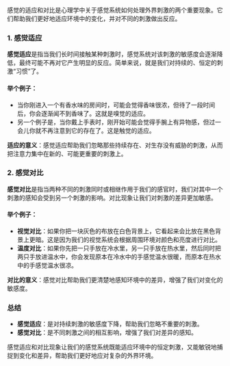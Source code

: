 感觉的适应和对比是心理学中关于感觉系统如何处理外界刺激的两个重要现象。它们帮助我们更好地适应环境中的变化，并对不同的刺激做出反应。

### 1. 感觉适应

**感觉适应**是指当我们长时间接触某种刺激时，感觉系统对该刺激的敏感度会逐渐降低，最终可能不再对它产生明显的反应。简单来说，就是我们对持续的、恒定的刺激“习惯”了。

#### 举个例子：

- 当你刚进入一个有香水味的房间时，可能会觉得香味很浓，但待了一段时间后，你会逐渐闻不到香味了。这就是嗅觉的适应。
- 另一个例子是，当你戴上手表时，刚开始可能会觉得手腕上有异物感，但过一会儿你就不再注意到它的存在了。这是触觉的适应。

**适应的意义**：感觉适应帮助我们忽略那些持续存在、对生存没有威胁的刺激，从而把注意力集中在新的、可能更重要的刺激上。

### 2. 感觉对比

**感觉对比**是指当两种不同的刺激同时或相继作用于我们的感官时，我们对其中一个刺激的感知会受到另一个刺激的影响。对比现象让我们对刺激的差异更加敏感。

#### 举个例子：

- **视觉对比**：如果你把一块灰色的布放在白色背景上，它看起来会比放在黑色背景上更暗。这是因为我们的视觉系统会根据周围环境对颜色和亮度进行对比。
- **温度对比**：如果你先把一只手放在冷水里，另一只手放在热水里，然后同时把两只手放进温水中，你会发现原本在冷水中的手感觉温水很暖，而原本在热水中的手感觉温水很凉。

**对比的意义**：感觉对比帮助我们更清楚地感知环境中的差异，增强了我们对变化的敏感度。

### 总结

- **感觉适应**：是对持续刺激的敏感度下降，帮助我们忽略不重要的刺激。
- **感觉对比**：是不同刺激之间的相互影响，增强了我们对差异的感知。

感觉适应和对比现象让我们的感觉系统既能适应环境中的恒定刺激，又能敏锐地捕捉到变化和差异，帮助我们更好地应对复杂的外界环境。
